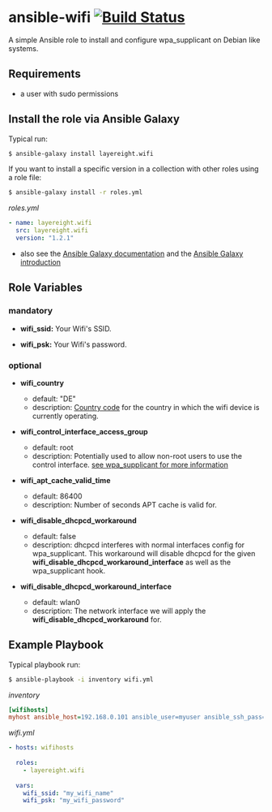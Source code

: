 
# ansible-wifi [![Build Status](https://travis-ci.org/layereight/ansible-wifi.svg?branch=master)](https://travis-ci.org/layereight/ansible-wifi)

A simple Ansible role to install and configure wpa_supplicant on Debian like systems.

## Requirements

* a user with sudo permissions

## Install the role via Ansible Galaxy

Typical run:
```sh
$ ansible-galaxy install layereight.wifi
```

If you want to install a specific version in a collection with other roles using a role file:
```sh
$ ansible-galaxy install -r roles.yml
```
*roles.yml*
```YAML
- name: layereight.wifi
  src: layereight.wifi
  version: "1.2.1"
```
* also see the [Ansible Galaxy documentation](http://docs.ansible.com/ansible/galaxy.html) and the 
[Ansible Galaxy introduction](https://galaxy.ansible.com/intro)

## Role Variables

### mandatory

* **wifi_ssid:** Your Wifi's SSID.

* **wifi_psk:** Your Wifi's password.

### optional

* **wifi_country**
  * default: "DE"
  * description: [Country code](https://w1.fi/cgit/hostap/tree/wpa_supplicant/wpa_supplicant.conf#n206) for the country in which
    the wifi device is currently operating.
  
* **wifi_control_interface_access_group**
  * default: root
  * description: Potentially used to allow non-root users to use the control interface.
    [see wpa_supplicant for more information](https://w1.fi/cgit/hostap/tree/wpa_supplicant/wpa_supplicant.conf#n44)

* **wifi_apt_cache_valid_time**
  * default: 86400
  * description: Number of seconds APT cache is valid for.
  
* **wifi_disable_dhcpcd_workaround**
  * default: false
  * description: dhcpcd interferes with normal interfaces config for wpa_supplicant. This workaround will disable dhcpcd
    for the given **wifi_disable_dhcpcd_workaround_interface** as well as the wpa_supplicant hook.

* **wifi_disable_dhcpcd_workaround_interface**
  * default: wlan0
  * description: The network interface we will apply the **wifi_disable_dhcpcd_workaround** for.

## Example Playbook

Typical playbook run:
```sh
$ ansible-playbook -i inventory wifi.yml
```

*inventory*
```INI
[wifihosts]
myhost ansible_host=192.168.0.101 ansible_user=myuser ansible_ssh_pass=password 
```

*wifi.yml*
```YAML
- hosts: wifihosts
  
  roles:
    - layereight.wifi
  
  vars:
    wifi_ssid: "my_wifi_name"
    wifi_psk: "my_wifi_password"
```
